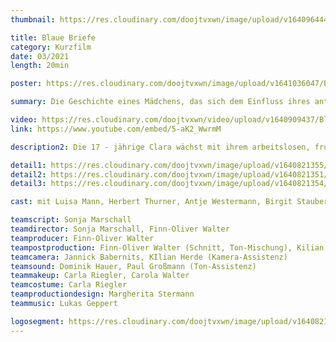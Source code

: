 ```yaml
---
thumbnail: https://res.cloudinary.com/doojtvxwn/image/upload/v1640964445/Blaue%20Briefe/thumbnail.blauebriefe_xordg0.jpg

title: Blaue Briefe
category: Kurzfilm
date: 03/2021
length: 20min

poster: https://res.cloudinary.com/doojtvxwn/image/upload/v1641036047/Blaue%20Briefe/plakat-blauebriefe_vnt1wp.jpg

summary: Die Geschichte eines Mädchens, das sich dem Einfluss ihres antisemitischen Umfelds entzieht und nach Jahren des Mitläufertums endlich eine klare Haltung einnimmt.

video: https://res.cloudinary.com/doojtvxwn/video/upload/v1640909437/Blaue%20Briefe/blaue-briefe-teaser_ekw0nj.mp4
link: https://www.youtube.com/embed/5-aK2_WwrmM

description2: Die 17 - jährige Clara wächst mit ihrem arbeitslosen, frustrierten Vater und ihrer liebevollen, aber nicht durchsetzungsfähigen Mutter auf und absolviert ihr Schulpraktikum in einem Altenheim. Dort lernt sie einen alten Mann, den ehemaligen Geigenbauer Elias kennen, zu dem sie, auch wegen der gemeinsamen Leidenschaft zur Musik, eine besondere Beziehung aufbaut. Clara findet in Elias ein Vorbild, das sie inspiriert, aber auch motiviert. Erst später erfährt sie, dass Elias Jude ist und sie beginnt, die dumpfen Parolen ihres Vaters und der Freunde in einem anderen Licht zu sehen. Auch Elias fasst Vertrauen zu dem jungen Mädchen und erzählt ihr von seiner Brieffreundschaft zu der jüdischen Lehrerin Emmi, mit der er sich dank Clara nach vielen Jahren endlich trifft. Als Emmi später bei einem antisemitischen Attentat, wie zuletzt in Halle, ums Leben kommt, zerbricht Elias daran. Clara wird bewusst, dass es nun endlich Zeit wird, Haltung zu beziehen. Eine Geschichte über den Mut zum Widerstand, die zeigt, wie sehr jeder Einzelne egal welchen Alters dazu beisteuern kann, dass wir eine offene Gesellschaft bilden, in der Antisemitismus und Rechtsextremismus keinen Platz einnehmen. #keinenmillimeternachrechts

detail1: https://res.cloudinary.com/doojtvxwn/image/upload/v1640821355/Blaue%20Briefe/still-blauebriefe1_cwcgem.png
detail2: https://res.cloudinary.com/doojtvxwn/image/upload/v1640821351/Blaue%20Briefe/still-blauebriefe2_gxnwf2.png
detail3: https://res.cloudinary.com/doojtvxwn/image/upload/v1640821354/Blaue%20Briefe/still-blauebriefe3_uvimmj.png

cast: mit Luisa Mann, Herbert Thurner, Antje Westermann, Birgit Stauber, Emery Escher, Felix Budinger & Marlene Lidy

teamscript: Sonja Marschall
teamdirector: Sonja Marschall, Finn-Oliver Walter
teamproducer: Finn-Oliver Walter
teampostproduction: Finn-Oliver Walter (Schnitt, Ton-Mischung), Kilian Herde (Farben)
teamcamera: Jannick Babernits, KIlian Herde (Kamera-Assistenz)
teamsound: Dominik Hauer, Paul Großmann (Ton-Assistenz)
teammakeup: Carla Riegler, Carola Walter
teamcostume: Carla Riegler
teamproductiondesign: Margherita Stermann
teammusic: Lukas Geppert

logosegment: https://res.cloudinary.com/doojtvxwn/image/upload/v1640821346/Blaue%20Briefe/logos-blauebriefe_fwzmcu.png
---
```


<video-header :category="category" :videosrc="video" :date="date" :length="length" :thumbnail="thumbnail"></video-header>
<text-poster-section :description="description2" :poster="poster"></text-poster-section>

<team-section>
  <template>
    <team-card role="Produktion" name="Finn-Oliver Walter (Schnitt | Ton-Mischung), Kilian Herde (Farben)"><team-card>
  </template>
  <template>
    <team-card role="Kamera" name="Sonja Marschall Finn Walter"><team-card>
  </template>
  <template>
    <team-card role="Kamera" name="Finn-Oliver Walter, Lucas Kolinger"><team-card>
  </template>
  <template>
    <team-card role="Produktion" name="Finn-Oliver Walter (Schnitt | Ton-Mischung), Kilian Herde (Farben)"><team-card>
  </template>
</team-section>

<video-header-yt :category="category" :date="date" :length="length" :link="link"><video-header-yt>

